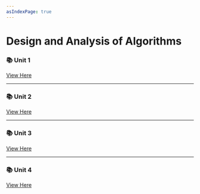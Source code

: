 ```yaml
---
asIndexPage: true
---
```


# Design and Analysis of Algorithms

### 📚 Unit 1

[View Here](./daa/unit-1)

---

### 📚 Unit 2

[View Here](./daa/unit-2)

---

### 📚 Unit 3

[View Here](./daa/unit-3)

---

### 📚 Unit 4

[View Here](./daa/unit-4)
